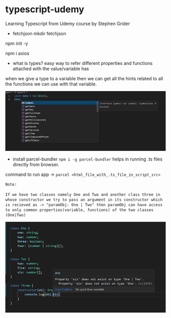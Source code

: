 # typescript-udemy
Learning Typescript from Udemy course by Stephen Grider

* fetchjson
mkdir fetchjson

npm init -y

npm i axios

* what is types?
easy way to refer different properties and functions attached with the value/variable has

when we give a type to a variable then we can get all the hints related to all the functions we can use with that variable.

![screenshot](./readme-help/img/typeScreenshot.png)

* install parcel-bundler 
`npm i -g parcel-bundler`
helps in running .ts files directly from browser.

command to run app -> `parcel <html_file_with_.ts_file_in_script_src>`

```
Note:

If we have two classes namely One and Two and another class three in whose constructor we try to pass an argument in its constructor which is recieved as -> "paramObj: One | Two" then paramObj can have access to only common properties(variable, functions) of the two classes (One|Two)
```
![screenshot](./readme-help/img/classScreenshot.png)